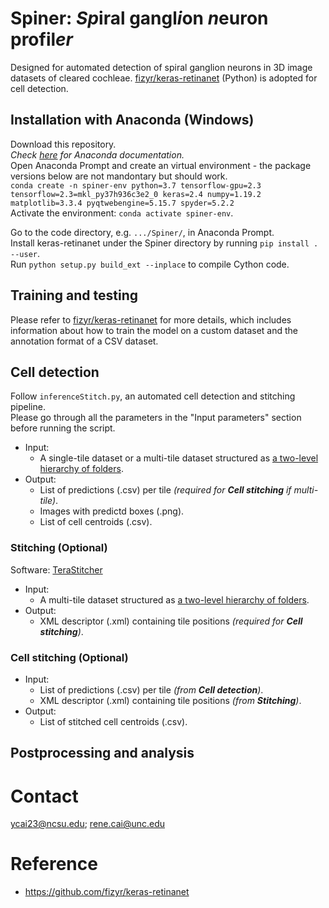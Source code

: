 # Spiner: *Sp*iral gangl*i*on *n*euron profil*er*
Designed for automated detection of spiral ganglion neurons in 3D image datasets of cleared cochleae.
[fizyr/keras-retinanet](https://github.com/fizyr/keras-retinanet) (Python) is adopted for cell detection.  

## Installation with Anaconda (Windows)
Download this repository.  
*Check [here](https://docs.anaconda.com/anaconda/install/index.html) for Anaconda documentation.*  
Open Anaconda Prompt and create an virtual environment - the package versions below are not mandontary but should work.  
`conda create -n spiner-env python=3.7 tensorflow-gpu=2.3 tensorflow=2.3=mkl_py37h936c3e2_0 keras=2.4 numpy=1.19.2 matplotlib=3.3.4 pyqtwebengine=5.15.7 spyder=5.2.2`      
Activate the environment: `conda activate spiner-env`.  

Go to the code directory, e.g. `.../Spiner/`, in Anaconda Prompt.  
Install keras-retinanet under the Spiner directory by running `pip install . --user`.  
Run `python setup.py build_ext --inplace` to compile Cython code.

## Training and testing
Please refer to [fizyr/keras-retinanet](https://github.com/fizyr/keras-retinanet?tab=readme-ov-file) for more details, which includes information about how to train the model on a custom dataset and the annotation format of a CSV dataset. 

## Cell detection
Follow `inferenceStitch.py`, an automated cell detection and stitching pipeline.  
Please go through all the parameters in the "Input parameters" section before running the script. 

 - Input:
     - A single-tile dataset or a multi-tile dataset structured as [a two-level hierarchy of folders](https://github.com/abria/TeraStitcher/wiki/Supported-volume-formats#two-level-hierarchy-of-folders).  
 - Output:  
     - List of predictions (.csv) per tile *(required for **Cell stitching** if multi-tile)*.  
     - Images with predictd boxes (.png).
     - List of cell centroids (.csv).

### Stitching (Optional)
Software: [TeraStitcher](https://abria.github.io/TeraStitcher/)  
 - Input:
     - A multi-tile dataset structured as [a two-level hierarchy of folders](https://github.com/abria/TeraStitcher/wiki/Supported-volume-formats#two-level-hierarchy-of-folders).
 - Output:  
     - XML descriptor (.xml) containing tile positions *(required for **Cell stitching**)*.  

### Cell stitching (Optional)

 - Input:
     - List of predictions (.csv) per tile *(from **Cell detection**)*.  
     - XML descriptor (.xml) containing tile positions *(from **Stitching**)*.  
 - Output:  
     - List of stitched cell centroids (.csv).
  
## Postprocessing and analysis 

# Contact
ycai23@ncsu.edu; rene.cai@unc.edu

# Reference
- https://github.com/fizyr/keras-retinanet  

